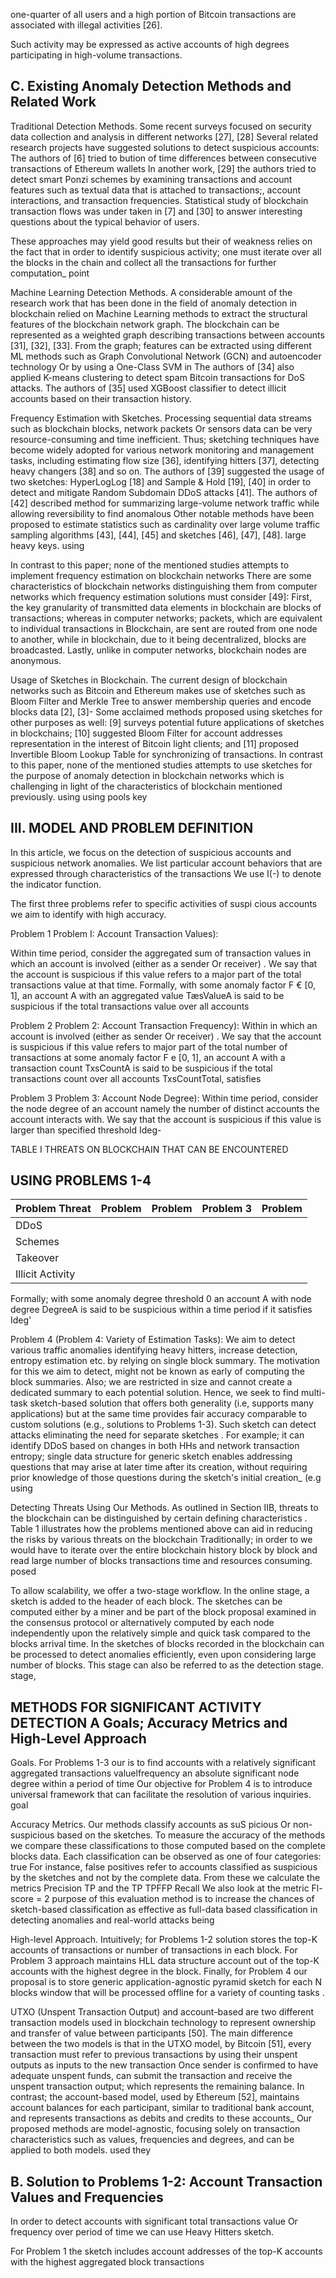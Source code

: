 one-quarter of all users and a high portion of Bitcoin transactions are associated with illegal activities [26].

Such activity may be expressed as active accounts of high degrees participating in high-volume transactions.

## C. Existing Anomaly Detection Methods and Related Work

Traditional Detection Methods. Some recent surveys focused on security data collection and analysis in different networks [27], [28] Several   related   research   projects   have suggested solutions to detect suspicious accounts: The authors of [6] tried to bution of time differences between consecutive  transactions of Ethereum wallets In another work, [29] the authors tried to detect smart Ponzi schemes   by   examining transactions and account features   such as textual data that is attached to transactions;, account interactions, and transaction frequencies. Statistical  study of blockchain transaction  flows was under taken in [7] and [30] to answer interesting questions about the typical behavior of users.

These approaches may yield good results but their of weakness relies on the fact that in order to identify suspicious activity; one must iterate over all the blocks in the chain and collect all the transactions for further computation\_ point

Machine   Learning   Detection Methods. A considerable amount of the research work that has been done in the field of anomaly detection in blockchain relied on Machine Learning methods to extract the structural features of the blockchain network graph. The blockchain can be represented as a weighted graph   describing   transactions between accounts [31], [32], [33]. From the graph; features can be extracted using different ML methods   such as Graph Convolutional   Network (GCN) and autoencoder technology Or by using a One-Class SVM in The   authors of [34] also applied K-means clustering to detect   spam Bitcoin transactions   for DoS attacks. The authors of [35] used XGBoost classifier to detect illicit accounts based on their transaction history.

Frequency Estimation with   Sketches.   Processing sequential   data streams such as blockchain blocks, network packets Or sensors data can be very resource-consuming and time inefficient. Thus;   sketching   techniques have become widely adopted for various network monitoring and management  tasks, including  estimating flow size [36], identifying hitters [37], detecting heavy changers [38] and so on. The  authors of   [39] suggested  the usage of two sketches: HyperLogLog [18] and Sample &amp; Hold [19], [40] in order to detect  and mitigate Random Subdomain DDoS attacks [41]. The authors of  [42] described method   for   summarizing large-volume   network traffic while allowing  reversibility to find anomalous Other notable methods have been proposed to estimate statistics such as cardinality over large volume traffic sampling algorithms [43], [44], [45] and sketches [46], [47], [48]. large heavy keys. using

In contrast to this   paper; none of the mentioned studies attempts to implement   frequency   estimation on blockchain networks There are some characteristics   of blockchain networks distinguishing them from computer networks which frequency estimation solutions must consider [49]: First, the key granularity   of   transmitted data   elements   in blockchain are blocks of transactions; whereas in computer networks; packets, which are equivalent to individual transactions in Blockchain, are sent are routed from one node to another, while in blockchain, due to it being decentralized, blocks are broadcasted. Lastly, unlike in computer networks, blockchain nodes are anonymous.

Usage of Sketches in Blockchain. The current design of blockchain networks such as Bitcoin and Ethereum makes use of sketches such as Bloom Filter and Merkle Tree to answer membership queries   and encode blocks data [2], [3]- Some acclaimed methods proposed using sketches for other purposes as well: [9] surveys potential future applications of sketches in blockchains; [10] suggested Bloom Filter for account addresses representation in the interest of Bitcoin light clients; and [11] proposed Invertible Bloom Lookup Table for synchronizing of transactions. In contrast to this paper, none of the mentioned studies attempts to use sketches for the purpose of anomaly detection in blockchain networks which is challenging in light of the characteristics of blockchain mentioned previously. using using pools key

## III. MODEL AND PROBLEM DEFINITION

In this   article, we focus on the   detection of   suspicious accounts and suspicious network anomalies. We list particular account behaviors   that are expressed   through characteristics of the transactions We use I(-) to denote the indicator function.

The first three problems refer to specific activities of suspi cious accounts we aim to identify with high accuracy.

Problem 1 Problem I: Account Transaction Values):

Within time   period, consider the   aggregated sum of transaction values in which an account is involved (either as a sender Or receiver) . We say that the account is suspicious if this value refers to a major part of the total transactions value at that time. Formally, with some anomaly factor F € [0, 1], an account A with an aggregated value TæsValueA is said to be suspicious if the total transactions   value over all accounts

<!-- formula-not-decoded -->

Problem 2 Problem 2: Account Transaction Frequency): Within in which an account is involved (either as sender Or receiver) . We say that the account is suspicious if this value refers to major part of the total number of transactions at some anomaly factor F e [0, 1], an account A with a transaction count TxsCountA is said to be suspicious if the total transactions count over all accounts TxsCountTotal, satisfies

<!-- formula-not-decoded -->

Problem 3 Problem 3: Account Node Degree): Within time period, consider the node degree of an account namely the number of distinct   accounts the account interacts with. We say that the account is suspicious if this   value is larger than specified threshold Ideg-

TABLE I THREATS ON BLOCKCHAIN THAT CAN BE ENCOUNTERED

## USING PROBLEMS 1-4

| Problem Threat   | Problem   | Problem   | Problem 3   | Problem   |
|------------------|-----------|-----------|-------------|-----------|
| DDoS             |           |           |             |           |
| Schemes          |           |           |             |           |
| Takeover         |           |           |             |           |
| Illicit Activity |           |           |             |           |

Formally; with some anomaly degree threshold 0 an account A with node  degree   DegreeA is   said to be suspicious within a time period if it satisfies Ideg'

<!-- formula-not-decoded -->

Problem 4 (Problem 4: Variety of Estimation Tasks): We aim to detect various traffic anomalies identifying heavy hitters, increase detection, entropy estimation etc. by relying on single block summary.  The motivation for this we aim to detect, might not be known as early of computing the block summaries. Also; we are restricted in size and cannot create a dedicated summary to each potential solution. Hence, we seek to find multi-task   sketch-based solution that offers both generality (i.e, supports many applications) but at the same time   provides   fair accuracy comparable to custom solutions (e.g., solutions to Problems 1-3). Such sketch can detect  attacks eliminating the need for   separate sketches . For   example; it can identify DDoS based on changes in both HHs and network transaction   entropy; single   data structure for generic sketch enables addressing questions that may arise at later time after its   creation, without   requiring   prior knowledge of those questions   during the sketch's initial creation\_ (e.g using

Detecting Threats  Using Our Methods. As outlined in Section  IIB, threats   to the blockchain can be distinguished by certain defining characteristics . Table 1 illustrates how the problems mentioned above can aid in reducing the risks by various threats on the blockchain   Traditionally; in order to we would have to iterate over the entire blockchain history block by block and read large   number of   blocks transactions time and resources consuming. posed

To allow scalability, we offer a two-stage workflow. In the online stage, a sketch is added to the header of each block. The sketches can be computed either by a miner and be part of the block proposal examined in the consensus protocol or alternatively computed by each node independently upon the relatively simple and quick task compared to the blocks arrival time. In the sketches of blocks recorded in the blockchain can be   processed to detect  anomalies efficiently, even upon considering large number of blocks. This stage can also be referred to as the detection stage. stage,

## METHODS FOR SIGNIFICANT ACTIVITY DETECTION A Goals; Accuracy Metrics and High-Level Approach

Goals. For Problems 1-3 our is to find accounts with a relatively significant aggregated transactions   valuelfrequency an absolute significant node degree within a period of time Our objective for Problem 4 is to introduce universal framework that can facilitate the resolution of various inquiries. goal

Accuracy Metrics. Our methods classify accounts as suS picious Or non-suspicious based on the sketches. To measure the accuracy of the methods we compare these classifications to those computed based on the complete blocks data. Each classification can be observed as one of four categories: true For instance, false  positives   refer to accounts   classified as suspicious by the sketches and not by the complete data. From these we calculate the metrics Precision TP and the TP TPFFP Recall We also look at the metric Fl-score = 2 purpose of this evaluation method is to increase the chances of  sketch-based classification as effective as   full-data based classification in   detecting   anomalies and   real-world attacks being

High-level Approach.   Intuitively; for   Problems 1-2 solution stores the  top-K accounts of transactions or number of transactions in each block. For Problem 3 approach maintains HLL data structure account out of the top-K accounts with the highest degree in the block. Finally, for Problem 4 our proposal is to store generic application-agnostic pyramid sketch for each N blocks window that will be processed offline for a variety of counting tasks .

UTXO (Unspent Transaction Output) and account-based are two different transaction models used in blockchain technology to represent   ownership and transfer of   value between participants [50]. The main difference between the two models is   that in the UTXO model, by   Bitcoin [51], every transaction must refer to previous transactions by using their unspent   outputs as inputs to the new transaction Once sender is confirmed to have   adequate   unspent   funds, can submit the transaction and receive the unspent transaction output; which represents the remaining balance. In contrast; the account-based model, used by Ethereum [52], maintains account balances for each participant, similar to traditional bank account, and represents transactions as debits and credits to these accounts\_ Our proposed methods are model-agnostic, focusing solely on transaction characteristics such as values, frequencies and degrees, and can be applied to both models. used they

## B. Solution to Problems 1-2: Account Transaction Values and Frequencies

In order to detect accounts with significant total transactions   value Or frequency over period of time we can use Heavy Hitters sketch.

For Problem 1 the sketch includes account addresses of the top-K accounts with the highest aggregated block transactions